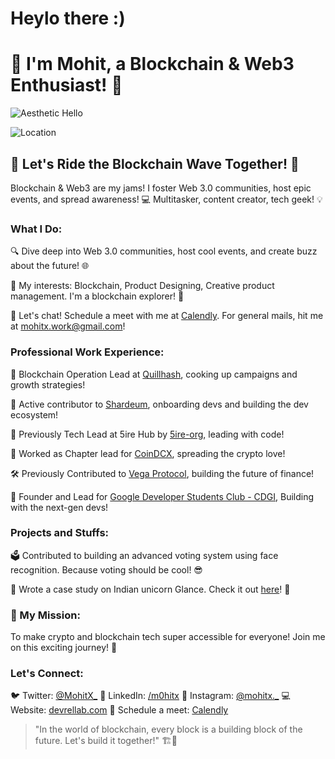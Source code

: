 # Heylo there :)

# 👋 I'm Mohit, a Blockchain & Web3 Enthusiast! 🌻
![Aesthetic Hello](https://i.imgur.com/1vW0mdu.png)

![Location](https://img.shields.io/badge/Living%20in-India-orange)

## 🔮 Let's Ride the Blockchain Wave Together! 🚀

Blockchain & Web3 are my jams! I foster Web 3.0 communities, host epic events, and spread awareness! 💻 Multitasker, content creator, tech geek! 💡

### What I Do:

🔍 Dive deep into Web 3.0 communities, host cool events, and create buzz about the future! 🌐

🔭 My interests: Blockchain, Product Designing, Creative product management. I'm a blockchain explorer! 💎

📅 Let's chat! Schedule a meet with me at [Calendly](https://calendly.com/mohitx/30min). For general mails, hit me at mohitx.work@gmail.com!

### Professional Work Experience:

💼 Blockchain Operation Lead at [Quillhash](https://github.com/Quillhash), cooking up campaigns and growth strategies!

💪 Active contributor to [Shardeum](https://github.com/shardeum/), onboarding devs and building the dev ecosystem!

🚀 Previously Tech Lead at 5ire Hub by [5ire-org](https://github.com/5ire-org), leading with code!

🌟 Worked as Chapter lead for [CoinDCX](https://github.com/coindcx-official), spreading the crypto love!

🛠️ Previously Contributed to [Vega Protocol](https://github.com/vegaprotocol), building the future of finance!

🚀 Founder and Lead for [Google Developer Students Club - CDGI](https://github.com/google), Building with the next-gen devs!

### Projects and Stuffs:

🗳️ Contributed to building an advanced voting system using face recognition. Because voting should be cool! 😎

📖 Wrote a case study on Indian unicorn Glance. Check it out [here](https://medium.com/@iammohitjain999/glance-at-a-glance-350d4c9ec8b5)! 🦄

### 🔐 My Mission:

To make crypto and blockchain tech super accessible for everyone! Join me on this exciting journey! 🌊

### Let's Connect:

🐦 Twitter: [@MohitX_](https://twitter.com/MohitX_)
💼 LinkedIn: [/m0hitx](https://www.linkedin.com/in/m0hitx/)
📸 Instagram: [@mohitx._](https://www.instagram.com/mohitx._/)
💻 Website: [devrellab.com](https://devrellab.com)
📅 Schedule a meet: [Calendly](https://calendly.com/mohitx/30min)

> "In the world of blockchain, every block is a building block of the future. Let's build it together!" 🏗️🌟

